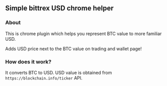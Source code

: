 ## Simple bittrex USD chrome helper

### About
This is chrome plugin which helps you represent BTC value to more familiar USD.

Adds USD price next to the BTC value on trading and wallet page!

### How does it work?
It converts BTC to USD. USD value is obtained from `https://blockchain.info/ticker` API. 

